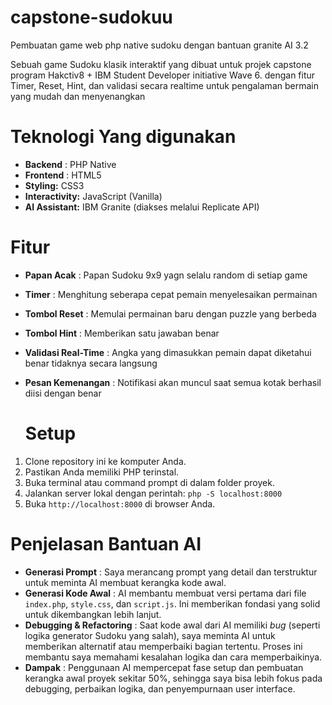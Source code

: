 # capstone-sudokuu
Pembuatan game web php native sudoku dengan bantuan granite AI 3.2

Sebuah game Sudoku klasik interaktif yang dibuat untuk projek capstone program Hakctiv8 + IBM Student Developer initiative Wave 6. dengan fitur Timer, Reset, Hint, dan validasi secara realtime untuk pengalaman bermain yang mudah dan menyenangkan

# Teknologi Yang digunakan

- **Backend** : PHP Native
- **Frontend** : HTML5
- **Styling:** CSS3
- **Interactivity:** JavaScript (Vanilla)
- **AI Assistant:** IBM Granite (diakses melalui Replicate API)

# Fitur

- **Papan Acak** : Papan Sudoku 9x9 yagn selalu random di setiap game
- **Timer** : Menghitung seberapa cepat pemain menyelesaikan permainan
- **Tombol Reset** : Memulai permainan baru dengan puzzle yang berbeda
- **Tombol Hint** : Memberikan satu jawaban benar
- **Validasi Real-Time** : Angka yang dimasukkan pemain dapat diketahui benar tidaknya secara langsung
- **Pesan Kemenangan** : Notifikasi akan muncul saat semua kotak berhasil diisi dengan benar

  # Setup

1.  Clone repository ini ke komputer Anda.
2.  Pastikan Anda memiliki PHP terinstal.
3.  Buka terminal atau command prompt di dalam folder proyek.
4.  Jalankan server lokal dengan perintah: `php -S localhost:8000`
5.  Buka `http://localhost:8000` di browser Anda.

# Penjelasan Bantuan AI

- **Generasi Prompt** : Saya merancang prompt yang detail dan terstruktur untuk meminta AI membuat kerangka kode awal.
- **Generasi Kode Awal** : AI membantu membuat versi pertama dari file `index.php`, `style.css`, dan `script.js`. Ini memberikan fondasi yang solid untuk dikembangkan lebih lanjut.
- **Debugging & Refactoring** : Saat kode awal dari AI memiliki *bug* (seperti logika generator Sudoku yang salah), saya meminta AI untuk memberikan alternatif atau memperbaiki bagian tertentu. Proses ini membantu saya memahami kesalahan logika dan cara memperbaikinya.
- **Dampak** : Penggunaan AI mempercepat fase setup dan pembuatan kerangka awal proyek sekitar 50%, sehingga saya bisa lebih fokus pada debugging, perbaikan logika, dan penyempurnaan user interface.
